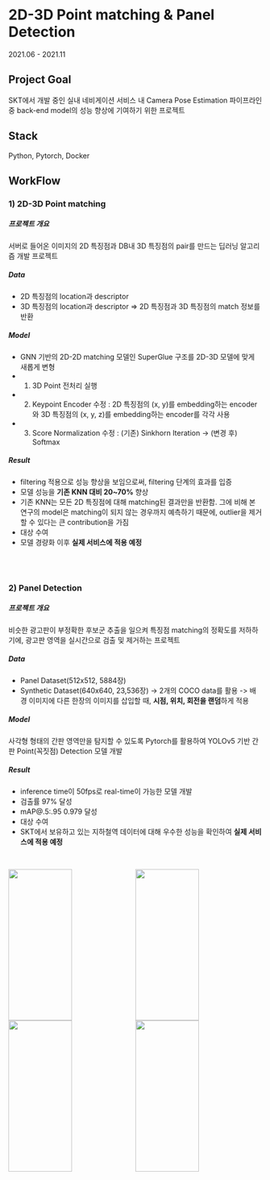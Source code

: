 # 2D-3D Point matching & Panel Detection
2021.06 - 2021.11

## Project Goal
SKT에서 개발 중인 실내 네비게이션 서비스 내 Camera Pose Estimation 파이프라인 중 back-end model의 성능 향상에 기여하기 위한 프로젝트

## Stack
Python, Pytorch, Docker

## WorkFlow

### 1) 2D-3D Point matching
##### 프로젝트 개요
서버로 들어온 이미지의 2D 특징점과 DB내 3D 특징점의 pair를 만드는 딥러닝 알고리즘 개발 프로젝트

##### Data
- 2D 특징점의 location과 descriptor
- 3D 특징점의 location과 descriptor
=> 2D 특징점과 3D 특징점의 match 정보를 반환

##### Model
- GNN 기반의 2D-2D matching 모델인 SuperGlue 구조를 2D-3D 모델에 맞게 새롭게 변형
- 1) 3D Point 전처리 실행
- 2) Keypoint Encoder 수정 :  2D 특징점의 (x, y)를 embedding하는 encoder와 3D 특징점의 (x, y, z)를 embedding하는 encoder를 각각 사용
- 3) Score Normalization 수정 : (기존) Sinkhorn Iteration -> (변경 후) Softmax 

##### Result
- filtering 적용으로 성능 향상을 보임으로써, filtering 단계의 효과를 입증
- 모델 성능을 **기존 KNN 대비 20~70%** 향상
- 기존 KNN는 모든 2D 특징점에 대해 matching된 결과만을 반환함. 그에 비해 본 연구의 model은 matching이 되지 않는 경우까지 예측하기 때문에, outlier을 제거할 수 있다는 큰 contribution을 가짐
- 대상 수여
- 모델 경량화 이후 **실제 서비스에 적용 예정**

<br/>
<br/>

### 2) Panel Detection
##### 프로젝트 개요
비슷한 광고판이 부정확한 후보군 추출을 일으켜 특징점 matching의 정확도를 저하하기에, 광고판 영역을 실시간으로 검출 및 제거하는 프로젝트

##### Data
- Panel Dataset(512x512, 5884장)
- Synthetic Dataset(640x640, 23,536장)
    -> 2개의 COCO data를 활용
    -> 배경 이미지에 다른 한장의 이미지를 삽입할 때, **시점, 위치, 회전을 랜덤**하게 적용

##### Model
사각형 형태의 간판 영역만을 탐지할 수 있도록 Pytorch를 활용하여 YOLOv5 기반 간판 Point(꼭짓점) Detection 모델 개발

##### Result
- inference time이 50fps로 real-time이 가능한 모델 개발
- 검출률 97% 달성
- mAP@.5:.95 0.979 달성
- 대상 수여
- SKT에서 보유하고 있는 지하철역 데이터에 대해 우수한 성능을 확인하여 **실제 서비스에 적용 예정**

<br/>

<img src="https://user-images.githubusercontent.com/77380514/223083252-98e79a8f-9b95-414b-9683-1a73783704d6.jpg" width="50%" height="300"></img><img src="https://user-images.githubusercontent.com/77380514/223083269-37b8a8fb-5cd5-4992-899a-719534fec957.jpg" width="50%" height="300"></img>
<img src="https://user-images.githubusercontent.com/77380514/223083276-b4168405-c43f-4f02-9a3f-c6db72cb7c33.jpg" width="50%" height="300"></img><img src="https://user-images.githubusercontent.com/77380514/223083306-3d96ea47-0a17-47a2-a239-6a087301a61a.jpg" width="50%" height="300"></img>
